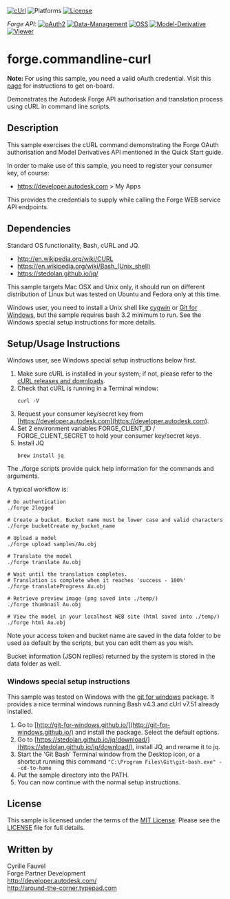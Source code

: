 [![cUrl](https://img.shields.io/badge/cUrl-7.47.1-blue.svg)](https://nodejs.org/)
![Platforms](https://img.shields.io/badge/platform-windows%20%7C%20osx%20%7C%20linux-lightgray.svg)
[![License](http://img.shields.io/:license-mit-blue.svg)](http://opensource.org/licenses/MIT)

*Forge API*:
[![oAuth2](https://img.shields.io/badge/oAuth2-v1-green.svg)](http://autodesk-forge.github.io/)
[![Data-Management](https://img.shields.io/badge/Data%20Management-v1-green.svg)](http://autodesk-forge.github.io/)
[![OSS](https://img.shields.io/badge/OSS-v2-green.svg)](http://autodesk-forge.github.io/)
[![Model-Derivative](https://img.shields.io/badge/Model%20Derivative-v2-green.svg)](http://autodesk-forge.github.io/)
[![Viewer](https://img.shields.io/badge/Forge%20Viewer-v6.2-green.svg)](http://autodesk-forge.github.io/)


# forge.commandline-curl

<b>Note:</b> For using this sample, you need a valid oAuth credential.
Visit this [page](https://developer.autodesk.com) for instructions to get on-board.

Demonstrates the Autodesk Forge API authorisation and translation process using cURL
in command line scripts.


## Description

This sample exercises the cURL command demonstrating the Forge OAuth authorisation and
Model Derivatives API mentioned in the Quick Start guide.

In order to make use of this sample, you need to register your consumer key, of course:
* https://developer.autodesk.com > My Apps

This provides the credentials to supply while calling the Forge WEB service API endpoints.


## Dependencies

Standard OS functionality, Bash, cURL and JQ.

* http://en.wikipedia.org/wiki/CURL
* https://en.wikipedia.org/wiki/Bash_(Unix_shell)
* https://stedolan.github.io/jq/

This sample targets Mac OSX and Unix only, it should run on different distribution of Linux but was tested
on Ubuntu and Fedora only at this time.

Windows user, you need to install a Unix shell like [cygwin](http://cygwin.com) or [Git for Windows](https://git-scm.com/download/win),
but the sample requires bash 3.2 minimum to run. See the Windows special setup instructions for more details.


## Setup/Usage Instructions

Windows user, see  Windows special setup instructions below first.

  1. Make sure cURL is installed in your system; if not, please refer to the
     [cURL releases and downloads](http://curl.haxx.se/download.html).
  2. Check that cURL is running in a Terminal window:<br />
     ```
     curl -V
     ```
  3. Request your consumer key/secret key from [https://developer.autodesk.com](https://developer.autodesk.com).
  4. Set 2 environment variables FORGE_CLIENT_ID / FORGE_CLIENT_SECRET to hold your consumer key/secret keys.
  5. Install JQ
     ```
     brew install jq
     ```


The ./forge scripts provide quick help information for the commands and arguments.

A typical workflow is:

    # Do authentication
    ./forge 2legged

    # Create a bucket. Bucket name must be lower case and valid characters
    ./forge bucketCreate my_bucket_name

    # Upload a model
    ./forge upload samples/Au.obj

    # Translate the model
    ./forge translate Au.obj

    # Wait until the translation completes.
    # Translation is complete when it reaches 'success - 100%'
    ./forge translateProgress Au.obj

    # Retrieve preview image (png saved into ./temp/)
    ./forge thumbnail Au.obj

    # View the model in your localhost WEB site (html saved into ./temp/)
    ./forge html Au.obj

Note your access token and bucket name are saved in the data folder to be used as default by the scripts,
but you can edit them as you wish.

Bucket information (JSON replies) returned by the system is stored in the data folder as well.


### Windows special setup instructions

This sample was tested on Windows with the [git for windows](http://git-for-windows.github.io/) package.
It provides a nice terminal windows running Bash v4.3 and cUrl v7.51 already installed.

  1. Go to [http://git-for-windows.github.io/](http://git-for-windows.github.io/) and install the package.
     Select the default options.
  2. Go to [https://stedolan.github.io/jq/download/](https://stedolan.github.io/jq/download/), install JQ,
     and rename it to jq.
  3. Start the 'Git Bash' Terminal window from the Desktop icon, or a shortcut running this command
     ``` "C:\Program Files\Git\git-bash.exe" --cd-to-home ```
  4. Put the sample directory into the PATH.
  5. You can now continue with the normal setup instructions.


## License

This sample is licensed under the terms of the [MIT License](http://opensource.org/licenses/MIT).
Please see the [LICENSE](LICENSE) file for full details.


## Written by

Cyrille Fauvel <br />
Forge Partner Development <br />
http://developer.autodesk.com/ <br />
http://around-the-corner.typepad.com <br />
